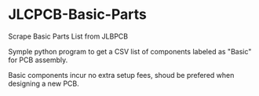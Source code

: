 # JLCPCB-Basic-Parts
Scrape Basic Parts List from JLBPCB

Symple python program to get a CSV list of components labeled as "Basic" for PCB assembly.

Basic components incur no extra setup fees, shoud be prefered when designing a new PCB.

